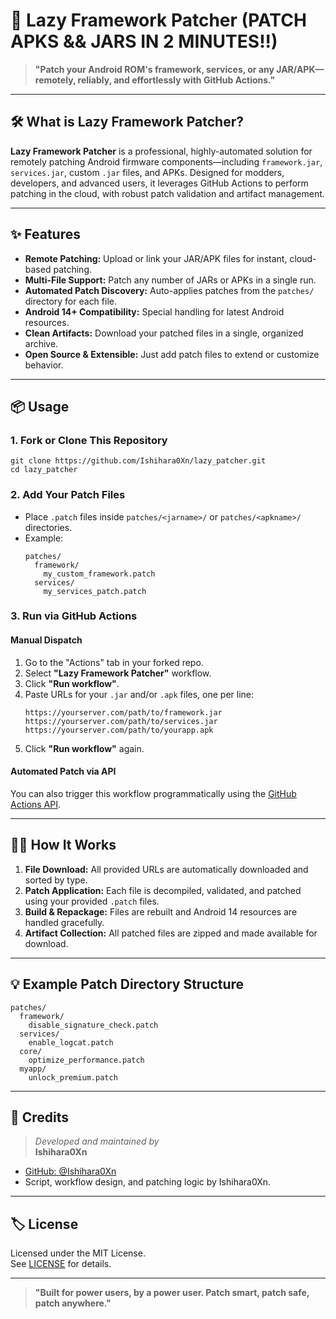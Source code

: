 # 🚀 Lazy Framework Patcher  (PATCH APKS && JARS IN 2 MINUTES!!)

> **"Patch your Android ROM's framework, services, or any JAR/APK—remotely, reliably, and effortlessly with GitHub Actions."**

---

## 🛠️ What is Lazy Framework Patcher?

**Lazy Framework Patcher** is a professional, highly-automated solution for remotely patching Android firmware components—including `framework.jar`, `services.jar`, custom `.jar` files, and APKs. Designed for modders, developers, and advanced users, it leverages GitHub Actions to perform patching in the cloud, with robust patch validation and artifact management.

---

## ✨ Features

- **Remote Patching:** Upload or link your JAR/APK files for instant, cloud-based patching.
- **Multi-File Support:** Patch any number of JARs or APKs in a single run.
- **Automated Patch Discovery:** Auto-applies patches from the `patches/` directory for each file.
- **Android 14+ Compatibility:** Special handling for latest Android resources.
- **Clean Artifacts:** Download your patched files in a single, organized archive.
- **Open Source & Extensible:** Just add patch files to extend or customize behavior.

---

## 📦 Usage

### 1. **Fork or Clone This Repository**

```shell
git clone https://github.com/Ishihara0Xn/lazy_patcher.git
cd lazy_patcher
```

### 2. **Add Your Patch Files**

- Place `.patch` files inside `patches/<jarname>/` or `patches/<apkname>/` directories.
- Example:
  ```
  patches/
    framework/
      my_custom_framework.patch
    services/
      my_services_patch.patch
  ```

### 3. **Run via GitHub Actions**

#### **Manual Dispatch**

1. Go to the "Actions" tab in your forked repo.
2. Select **"Lazy Framework Patcher"** workflow.
3. Click **"Run workflow"**.
4. Paste URLs for your `.jar` and/or `.apk` files, one per line:
   ```
   https://yourserver.com/path/to/framework.jar
   https://yourserver.com/path/to/services.jar
   https://yourserver.com/path/to/yourapp.apk
   ```
5. Click **"Run workflow"** again.

#### **Automated Patch via API**

You can also trigger this workflow programmatically using the [GitHub Actions API](https://docs.github.com/en/rest/actions/workflows#create-a-workflow-dispatch-event).

---

## 🧑‍💻 How It Works

1. **File Download:** All provided URLs are automatically downloaded and sorted by type.
2. **Patch Application:** Each file is decompiled, validated, and patched using your provided `.patch` files.
3. **Build & Repackage:** Files are rebuilt and Android 14 resources are handled gracefully.
4. **Artifact Collection:** All patched files are zipped and made available for download.

---

## 💡 Example Patch Directory Structure

```text
patches/
  framework/
    disable_signature_check.patch
  services/
    enable_logcat.patch
  core/
    optimize_performance.patch
  myapp/
    unlock_premium.patch
```

---

## 📝 Credits

> _Developed and maintained by_  
> **Ishihara0Xn**

- [GitHub: @Ishihara0Xn](https://github.com/Ishihara0Xn)
- Script, workflow design, and patching logic by Ishihara0Xn.

---

## 🏷️ License

Licensed under the MIT License.  
See [LICENSE](./LICENSE) for details.

---

> **"Built for power users, by a power user. Patch smart, patch safe, patch anywhere."**
